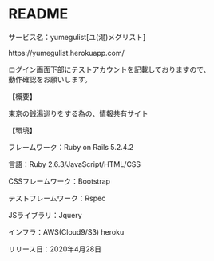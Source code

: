 <h1>README</h1>

<p>サービス名：yumegulist[ユ(湯)メグリスト]</p>
<p>https://yumegulist.herokuapp.com/</p>
<p>ログイン画面下部にテストアカウントを記載しておりますので、<br>
動作確認をお願いします。</p>

<p>【概要】</p>
<p>東京の銭湯巡りをする為の、情報共有サイト</p>

<p>【環境】</p>
<p>フレームワーク：Ruby on Rails 5.2.4.2</P>
<p>言語：Ruby 2.6.3/JavaScript/HTML/CSS</p>
<p>CSSフレームワーク：Bootstrap</p>
<p>テストフレームワーク：Rspec</p>
<p>JSライブラリ：Jquery</p>
<p>インフラ：AWS(Cloud9/S3) heroku</p>
<p>リリース日：2020年4月28日</p>